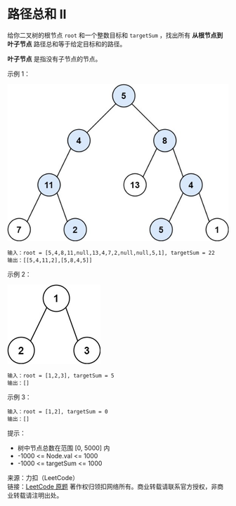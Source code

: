 # 路径总和 II

给你二叉树的根节点 `root` 和一个整数目标和 `targetSum` ，找出所有 **从根节点到叶子节点** 路径总和等于给定目标和的路径。

**叶子节点** 是指没有子节点的节点。

示例 1：

![图例](./pathsumii1.jpg)

```text
输入：root = [5,4,8,11,null,13,4,7,2,null,null,5,1], targetSum = 22
输出：[[5,4,11,2],[5,8,4,5]]
```

示例 2：

![图例](./pathsum2.jpg)

```text
输入：root = [1,2,3], targetSum = 5
输出：[]
```

示例 3：

```text
输入：root = [1,2], targetSum = 0
输出：[]
```

提示：

- 树中节点总数在范围 [0, 5000] 内
- -1000 <= Node.val <= 1000
- -1000 <= targetSum <= 1000

来源：力扣（LeetCode）  
链接：[LeetCode 原题](https://leetcode-cn.com/problems/path-sum-ii)
著作权归领扣网络所有。商业转载请联系官方授权，非商业转载请注明出处。
